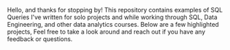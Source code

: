 Hello, and thanks for stopping by! 
This repository contains examples of SQL Queries 
I've written for solo projects and while working through SQL, Data Engineering, and other data analytics courses. 
Below are a few highlighted projects, Feel free to take a look around and reach out if you have any feedback or questions.
